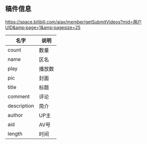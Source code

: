 ## 稿件信息

https://space.bilibili.com/ajax/member/getSubmitVideos?mid=用户UID&amp;page=1&amp;pagesize=25

|名字|说明|
|----|----|
|count|数量|
|name|区名|
|play|播放数|
|pic|封面|
|title|标题|
|comment|评论|
|description|简介|
|author|UP主|
|aid|AV号|
|length|时间|
